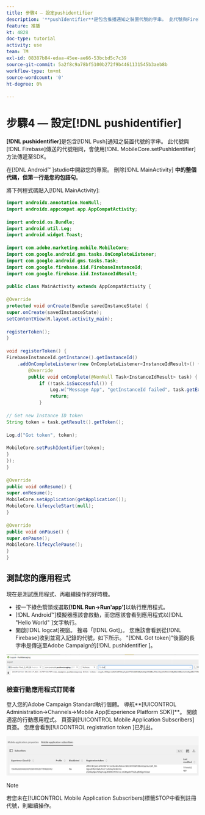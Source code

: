 ```yaml
---
title: 步驟4 — 設定pushidentifier
description: '**pushIdentifier**是包含推播通知之裝置代號的字串。 此代號與Firebase所傳送的代號相同，會使用MobileCore.setPushIdentifier方法傳遞至SDK。'
feature: 推播
kt: 4828
doc-type: tutorial
activity: use
team: TM
exl-id: 08387b84-edaa-45ee-ae66-53bcbd5c7c39
source-git-commit: 5a2f8c9a78bf5100b272f9b4461131545b3aeb8b
workflow-type: tm+mt
source-wordcount: '0'
ht-degree: 0%

---
```


# 步驟4 — 設定[!DNL pushidentifier]

**[!DNL pushidentifier]**&#x200B;是包含[!DNL Push]通知之裝置代號的字串。 此代號與[!DNL Firebase]傳送的代號相同，會使用[!DNL MobileCore.setPushIdentifier]方法傳遞至SDK。

在[!DNL Android™ ]studio中開啟您的專案。 刪除[!DNL MainActivity] **中的整個代碼，但第一行是您的包語句**。

將下列程式碼貼入[!DNL MainActivity]:

<!--
Removed `{.line-numbers}` below
-->

```java
import androidx.annotation.NonNull;
import androidx.appcompat.app.AppCompatActivity;

import android.os.Bundle;
import android.util.Log;
import android.widget.Toast;

import com.adobe.marketing.mobile.MobileCore;
import com.google.android.gms.tasks.OnCompleteListener;
import com.google.android.gms.tasks.Task;
import com.google.firebase.iid.FirebaseInstanceId;
import com.google.firebase.iid.InstanceIdResult;

public class MainActivity extends AppCompatActivity {

@Override
protected void onCreate(Bundle savedInstanceState) {
super.onCreate(savedInstanceState);
setContentView(R.layout.activity_main);

registerToken();
}

void registerToken() {
FirebaseInstanceId.getInstance().getInstanceId()
    .addOnCompleteListener(new OnCompleteListener<InstanceIdResult>() {
        @Override
        public void onComplete(@NonNull Task<InstanceIdResult> task) {
            if (!task.isSuccessful()) {
                Log.w("Message App", "getInstanceId failed", task.getException());
                return;
            }

// Get new Instance ID token
String token = task.getResult().getToken();

Log.d("Got token", token);

MobileCore.setPushIdentifier(token);
}
});
}

@Override
public void onResume() {
super.onResume();
MobileCore.setApplication(getApplication());
MobileCore.lifecycleStart(null);
}

@Override
public void onPause() {
super.onPause();
MobileCore.lifecyclePause();
}
}
```

## 測試您的應用程式

現在是測試應用程式、再繼續操作的好時機。

* 按一下綠色箭頭或選取&#x200B;**[!DNL Run->Run'app']**&#x200B;以執行應用程式。
* [!DNL Android™]模擬器應該會啟動，而您應該會看到應用程式以[!DNL "Hello World" ]文字執行。
* 開啟[!DNL logcat]視窗。 搜尋「[!DNL Got]」。 您應該會看到從[!DNL Firebase]收到並寫入記錄的代號，如下所示。 &quot;[!DNL Got token]&quot;後面的長字串是傳送至Adobe Campaign的[!DNL pushidentifier ]。

![logcat-token](assets/logcat-got-token.PNG)

### 檢查行動應用程式訂閱者

登入您的Adobe Campaign Standard執行個體。
導航**[!UICONTROL Administration->Channels->Mobile App(Experience Platform SDK)]**。 開啟適當的行動應用程式。 頁簽到[!UICONTROL Mobile Application Subscribers]頁簽。 您應會看到[!UICONTROL registration token ]已列出。

![mobile-application-subscribers](assets/mobile-application-subscribers.PNG)

>[!NOTE]
>
>若您未在[!UICONTROL Mobile Application Subscribers]標籤STOP中看到註冊代號，則繼續操作。
